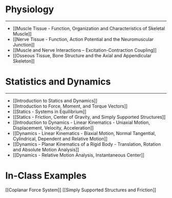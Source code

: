 # Physiology
---
- [[Muscle Tissue - Function, Organization and Characteristics of Skeletal Muscle]]
- [[Nerve Tissue - Function, Action Potential and the Neuromuscular Junction]]
- [[Muscle and Nerve Interactions – Excitation-Contraction Coupling]]
- [[Osseous Tissue, Bone Structure and the Axial and Appendicular Skeleton]]
# Statistics and Dynamics
---
- [[Introduction to Statics and Dynamics]]
- [[Introduction to Force, Moment, and Torque Vectors]]
- [[Statics - Systems in Equilibrium]]
- [[Statics - Friction, Center of Gravity, and Simply Supported Structures]]
- [[Introduction to Dynamics - Linear Kinematics - Uniaxial Motion, Displacement, Velocity, Acceleration]]
- [[Dynamics - Linear Kinematics - Biaxial Motion, Normal Tangential, Cylindrical, Dependent and Relative Motion]]
- [[Dynamics - Planar Kinematics of a Rigid Body - Translation, Rotation and Absolute Motion Analysis]]
- [[Dynamics - Relative Motion Analysis, Instantaneous Center]]
# In-Class Examples
[[Coplanar Force System]]
[[Simply Supported Structures and Friction]]
